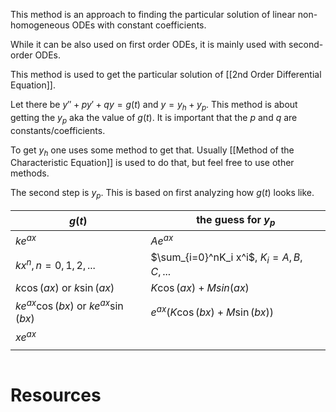 
This method is an approach to finding the particular solution of linear non-homogeneous ODEs with constant coefficients.

While it can be also used on first order ODEs, it is mainly used with second-order ODEs.

This method is used to get the particular solution of [[2nd Order Differential Equation]].

Let there be $y''+ py'+qy=g(t)$ and $y=y_h+y_p$. This method is about getting the $y_p$ aka the value of $g(t)$. It is important that the $p$ and $q$ are constants/coefficients.

To get $y_h$ one uses some method to get that. Usually [[Method of the Characteristic Equation]] is used to do that, but feel free to use other methods.

The second step is $y_p$. This is based on first analyzing how $g(t)$ looks like.

| $g(t)$                                   | the guess for $y_p$                        |
| ---------------------------------------- | ------------------------------------------ |
| $ke^{ax}$                                | $Ae^{a x}$                                 |
| $kx^n,  n= 0, 1, 2, ...$                 | $\sum_{i=0}^nK_i x^i$, $K_i= A, B, C, ...$ |
| $k \cos(ax)$ or $k \sin(ax)$             | $K \cos(ax) + M sin(ax)$                   |
| $ke^{ax} \cos(bx)$ or $ke^{ax} \sin(bx)$ | $e^{ax}(K \cos(bx)+M \sin(bx))$            |
| $xe^{ax}$                                |                                            |
|                                          |                                            |

```
```
# Resources

